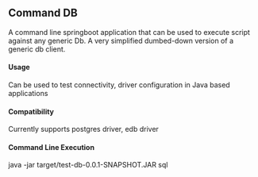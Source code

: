 <h2>Command DB</h2>
A command line springboot application that can be used to execute script against any generic Db.
A very simplified dumbed-down version of a generic db client.

<h4>Usage</h4>
Can be used to test connectivity, driver configuration in Java based applications

<h4>Compatibility</h4>
Currently supports postgres driver, edb driver

<h4>Command Line Execution</h4>
java -jar target/test-db-0.0.1-SNAPSHOT.JAR sql <sql-query>
